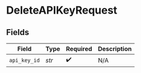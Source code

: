 # DeleteAPIKeyRequest


## Fields

| Field              | Type               | Required           | Description        |
| ------------------ | ------------------ | ------------------ | ------------------ |
| `api_key_id`       | *str*              | :heavy_check_mark: | N/A                |